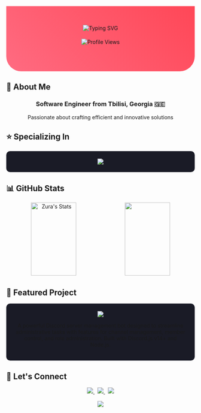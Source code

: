 <div align="center">
  <div style="background: linear-gradient(45deg, #ff6b81, #ff4757); padding: 50px; border-radius: 0 0 40px 40px;">
    <img src="https://readme-typing-svg.herokuapp.com?font=Fira+Code&size=40&duration=3000&pause=1000&color=FFFFFF&center=true&vCenter=true&width=600&lines=Hello%2C+I'm+Zura+%F0%9F%91%8B;Full+Stack+Developer;Security+%26+Automation+Expert;Building+the+Future+%E2%AD%90" alt="Typing SVG" />
    
  <div style="margin: 20px 0;">
      <img src="https://komarev.com/ghpvc/?username=sk1dk&style=for-the-badge&color=ff4757" alt="Profile Views" />
    </div>
  </div>
</div>

## 💝 About Me
<div align="center">
  <h3>Software Engineer from Tbilisi, Georgia 🇬🇪</h3>
  <p>Passionate about crafting efficient and innovative solutions</p>
</div>

## ⭐ Specializing In
<div align="center">
  <div style="background: #1a1b26; padding: 20px; border-radius: 10px; margin: 10px 0;">
    <img src="https://skillicons.dev/icons?i=python,js,cpp,go,ruby,react&theme=dark" />
  </div>
</div>

## 📊 GitHub Stats

<div align="center">
  <img width="49%" height="195px" src="https://github-readme-stats.vercel.app/api?username=sk1dk&show_icons=true&count_private=true&hide_border=true&title_color=ff6b81&icon_color=ff6b81&text_color=c9d1d9&bg_color=0d1117" alt="Zura's Stats" /> 
  <img width="49%" height="195px" src="https://github-readme-streak-stats.herokuapp.com/?user=sk1dk&theme=radical&hide_border=true&stroke=ff6b81&ring=ff6b81&fire=ff6b81&currStreakLabel=ff6b81&background=0d1117" />
</div>

## 🤖 Featured Project

<div style="background: #1a1b26; padding: 20px; border-radius: 10px; margin: 10px 0;">
  <div align="center">
    <a href="https://github.com/sk1dk/Discord-Cleaner">
      <img src="https://github-readme-stats.vercel.app/api/pin/?username=sk1dk&repo=Discord-Cleaner&bg_color=0d1117&border_color=ff6b81&show_icons=true&theme=radical&hide_border=true" />
    </a>
  </div>

  <p align="center">A powerful Discord server management bot designed to streamline administrative tasks with features for channel management, member control, and role administration. Built with Discord.js v14+ and Node.js.</p>
</div>

## 💌 Let's Connect

<div align="center">
  <a href="https://www.linkedin.com/in/sk1dk">
    <img src="https://img.shields.io/badge/-LinkedIn-0077B5?style=for-the-badge&logo=Linkedin&logoColor=white"/>
  </a>
  &nbsp;
  <a href="mailto:your.email@example.com">
    <img src="https://img.shields.io/badge/-Email-D14836?style=for-the-badge&logo=Gmail&logoColor=white"/>
  </a>
  &nbsp;
  <a href="https://twitter.com/sk1dk">
    <img src="https://img.shields.io/badge/-Twitter-1DA1F2?style=for-the-badge&logo=twitter&logoColor=white"/>
  </a>
</div>

<br>

<div align="center">
  <img src="https://capsule-render.vercel.app/api?type=waving&color=ff6b81&height=100&section=footer" />
</div>
